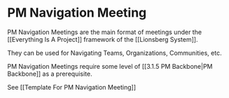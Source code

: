 # PM Navigation Meeting
PM Navigation Meetings are the main format of meetings under the [[Everything Is A Project]] framework of the [[Lionsberg System]]. 

They can be used for Navigating Teams, Organizations, Communities, etc. 

PM Navigation Meetings require some level of [[3.1.5 PM Backbone|PM Backbone]] as a prerequisite. 

See [[Template For PM Navigation Meeting]] 
